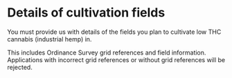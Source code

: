 
# Details of cultivation fields

You must provide us with details of the fields you plan to cultivate low THC cannabis (industrial hemp) in.

This includes Ordinance Survey grid references and field information. Applications with incorrect grid references or without grid references will be rejected.

